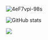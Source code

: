 <!-- https://github.com/simple-icons/simple-icons/blob/develop/slugs.md -->
<!-- https://shields.io/ -->
<!-- https://github.com/DenverCoder1/readme-typing-svg -->

<!-- Image -->
![4eF7vpi-98s](https://user-images.githubusercontent.com/79199956/175012500-7950c65a-9dc0-4b80-b552-3d6a06ffc1fb.jpg)
<!-- [![GitHub Stars](https://img.shields.io/github/stars/imitatehappiness?logo=github&style=for-the-badge&color=1a1a1a)](https://github.com/imitatehappiness)-->
![GitHub stats](https://github-readme-stats.vercel.app/api?username=imitatehappiness&rank_icon=github&hide_rank=true&hide=prs,issues,contribs&theme=dark#gh-dark-mode-only&hide=contribs,prs)
<!-- Profile Views Counter-->
![](https://komarev.com/ghpvc/?username=imitatehappiness&style=for-the-badge&color=1a1a1a)
    
<!--![Top Langs](https://github-readme-stats.vercel.app/api/top-langs/?username=imitatehappiness&hide=&layout=compact&theme=dark#gh-dark-mode-only)-->

<!-- Typing -->
<!-- [![Typing SVG](https://readme-typing-svg.herokuapp.com?color=EEEEEE&background=1A1A1A&center=true&vCenter=true&width=1100&height=70&lines=KALENSKY)](https://git.io/typing-svg) -->

<!-- Languages & Tools -->
<!-- ## Languages and Tools -->

<!--![cplusplus](https://img.shields.io/badge/-C++-05122A?style=for-the-badge&color=1a1a1a&logo=cplusplus) ![python](https://img.shields.io/badge/-Python-05122A?style=for-the-badge&color=1a1a1a&logo=python) ![Qt](https://img.shields.io/badge/-Qt-05122A?style=for-the-badge&color=1a1a1a&logo=qt) ![pycharm](https://img.shields.io/badge/-pycharm-05122A?style=for-the-badge&color=1a1a1a&logo=pycharm) ![visualstudio](https://img.shields.io/badge/-VS-05122A?style=for-the-badge&color=1a1a1a&logo=visualstudio)  -->

<!--![postgresql](https://img.shields.io/badge/-PostgresSQL-05122A?style=for-the-badge&color=1a1a1a&logo=postgresql) ![github](https://img.shields.io/badge/-Github-05122A?style=for-the-badge&color=1a1a1a&logo=github) -->

<!-- ![windows](https://img.shields.io/badge/-windows-05122A?style=for-the-badge&color=1a1a1a&logo=windows) ![Linux](https://img.shields.io/badge/-Linux-05122A?style=for-the-badge&color=1a1a1a&logo=linux) ![AstraLinux](https://img.shields.io/badge/-Astra%20Linux-05122A?style=for-the-badge&color=1a1a1a&logo=linux)  -->

<!-- ![ninja_0](https://user-images.githubusercontent.com/79199956/175010819-a4e97b33-d933-4f48-8c5b-2c0088066cf3.png) ![ninja_1](https://user-images.githubusercontent.com/79199956/175011196-190ec99c-b6d1-43e3-8358-31747dfefc14.png) ![ninja_2](https://user-images.githubusercontent.com/79199956/175011373-83385fc9-131d-42dc-870a-f121c2c4f628.png) -->

<!--  ![git](https://img.shields.io/badge/-Git-05122A?style=for-the-badge&color=1a1a1a&logo=git) ![postgresql](https://img.shields.io/badge/-PostgresSQL-05122A?style=for-the-badge&color=1a1a1a&logo=postgresql) -->

<!-- ![virtualbox](https://img.shields.io/badge/-virtualbox-05122A?style=for-the-badge&color=1a1a1a&logo=virtualbox)  
![notion](https://img.shields.io/badge/-Notion-05122A?style=for-the-badge&color=1a1a1a&logo=notion) ![adobephotoshop](https://img.shields.io/badge/-adobe%20PS-05122A?style=for-the-badge&color=1a1a1a&logo=adobephotoshop) 
![telegram](https://img.shields.io/badge/-telegram-05122A?style=for-the-badge&color=1a1a1a&logo=telegram) ![discord](https://img.shields.io/badge/-discord-05122A?style=for-the-badge&color=1a1a1a&logo=discord) -->


<!-- Leed Code -->
<!-- [![KnlnKS's LeetCode stats](https://leetcode-stats-six.vercel.app/api?username=imitatehappiness&theme=dark)](https://github.com/KnlnKS/leetcode-stats) -->
